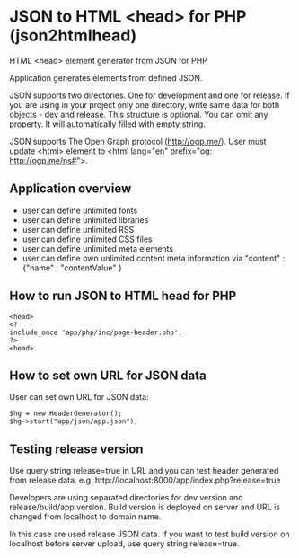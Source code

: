 # JSON to HTML &lt;head> for PHP (json2htmlhead)

HTML &lt;head> element generator from JSON for PHP

Application generates <head> elements from defined JSON.

JSON supports two directories. One for development and one for release. 
If you are using in your project only one directory, write same data for both objects - dev and release.
This structure is optional. You can omit any property. It will automatically filled with empty string.

JSON supports The Open Graph protocol (http://ogp.me/). User must update &lt;html&gt; element to
&lt;html lang="en" prefix="og: http://ogp.me/ns#"&gt;.

## Application overview
- user can define unlimited fonts
- user can define unlimited libraries
- user can define unlimited RSS
- user can define unlimited CSS files
- user can define unlimited meta elements
- user can define own unlimited content meta information via "content" : {"name" : "contentValue" }


## How to run JSON to HTML head for PHP
```
<head>
<? 
include_once 'app/php/inc/page-header.php';
?>
<head>
```

## How to set own URL for JSON data
User can set own URL for JSON data:
```
$hg = new HeaderGenerator();
$hg->start("app/json/app.json");
```

## Testing release version
Use query string release=true in URL and you can test header generated from release data.
e.g. http://localhost:8000/app/index.php?release=true

Developers are using separated directories for dev version and release/build/app version.
Build version is deployed on server and URL is changed from localhost to domain name.

In this case are used release JSON data.
If you want to test build version on localhost before server upload, use query string release=true.

